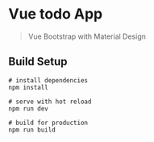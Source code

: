 # Vue todo App

> Vue Bootstrap with Material Design

## Build Setup

``` 
# install dependencies
npm install

# serve with hot reload
npm run dev

# build for production
npm run build

```
